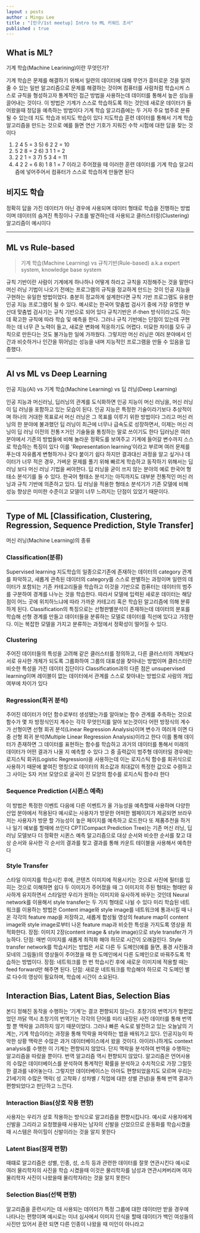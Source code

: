 ```yaml
---
layout : posts
author : Mingu Lee
title : "[민구/1st meetup] Intro to ML 키워드 조사"
published : true
---
```



## What is ML?
기계 학습(Machine Learining)이란 무엇인가?

기계 학습은 문제를 해결하기 위해서 일련의 데이터에 대해 무언가 흥미로운 것을 알려줄 수 있는 일반 알고리즘으로 문제를 해결하는 것이며 컴퓨터를 사람처럼 학습시켜 스스로 규칙을 형성하고자 통계적인 접근 방법을 사용하는데 데이터를 통해서 높은 성능을 끌어내는 것이다.
이 방법은 기계가 스스로 학습하도록 하는 것인데 새로운 데이터가 들어왔을때 정답을 예측하는 방법이다
기계 학습 알고리즘에는 두 거자 주요 범주로 분류 될 수 있는데 지도 학습과 비지도 학습이 있다
지도학습 훈련 데이터를 통해서 기계 학습 알고리즘을 만드는 것으로 예를 들면 연산 기호가 지워진 수학 시험에 대한 답을 찾는 것이다
1) 2 4 5 = 3       5) 6 2 2 = 10
2) 5 2 8 = 2       6) 3 1 1 = 2
3) 2 2 1 = 3       7) 5 3 4 = 11
4) 4 2 2 = 6       8) 1 8 1 = 7
이라고 주어졌을 때 이러한 훈련 데이터를 기계 학습 알고리즘에 넣어주어서 컴퓨터가 스스로 학습하게 만들면 된다

## 비지도 학습
정확히 답을 가진 데이터가 아닌 경우에 사용되며 데이터 형태로 학습을 진행하는 방법이며
데이터의 숨겨진 특징이나 구조를 발견하는데 사용되고 클러스터링(Clustering)알고리즘이 예시이다

---
## ML vs Rule-based
> 기계 학습(Machine Learning) vs 규칙기반(Rule-based) a.k.a expert system, knowledge base system

규칙 기반이란 사람이 기계에게 하나하나 어떻게 하라고 규칙을 지정해주는 것을 말한다
머신 러닝 기법이 나오기 전에는 프로그램의 규칙을 정교하게 만드는 것이 인공 지능을 구현하는 유일한 방법이었다.
충분히 정교하게 설계한다면 규칙 기반 프로그램도 유용한 인공 지능 프로그램이 될 수 있다.
예시로는 한국어 맞춤법 검사기 중에 가장 유명한 부산대 맞춤법 검사기는 규칙 기반으로 되어 있다
규칙기반은 if-then 방식이라고도 하는데 확고한 규칙에 따라 학습 및 예측을 한다.
그러나 규칙 기반에는 단점이 있는데 구현하는 데 너무 큰 노력이 들고, 새로운 변화에 적응하기도 어렵다.
미묘한 차이를 모두 규칙으로 만든다는 것도 불가능한 일에 가까웠다.
그렇지만 머신 러닝은 여러 분야에서 인간과 비슷하거나 인간을 뛰어넘는 성능을 내며 지능적인 프로그램을 만들 수 있음을 입증했다.

---
## AI vs ML vs Deep Learning
인공 지능(AI) vs 기계 학습(Machine Learning) vs 딥 러닝(Deep Learning)

인공 지능과 머신러닝, 딥러닝의 관계를 도식화하면 인공 지능이 머신 러닝을, 머신 러닝이 딥 러닝을 포함하고 있는 모습이 된다.
인공 지능은 특정한 기술이라기보다 추상적이며 하나의 거대한 목표로서 머신 러닝은 그 목표를 이루기 위한 방법이다
그리고 머신 러닝의 한 분야에 불과했던 딥 러닝이 최근에 너무나 급속도로 성장하면서, 이제는 머신 러닝이 딥 러닝 이전의 전통ㅈ거인 기술들을 통칭하는 말로 쓰이기도 한다
딥러닝은 여러 분야에서 기존의 방법들에 비해 놀라운 정확도를 보여주고 기계에 들어갈 변수까지 스스로 학습하는 특징이 있다
이를 'Representation learning'이라고 부르며 여러 문제를 푸는데 자유롭게 변형하거나 갖다 붙이기 쉽다
하지만 결과대신 과정을 알고 싶거나 데이터가 너무 적은 경우, 가벼운 문제를 풀기 위해 빠르게 학습하고 동작하기 위해서는
딥러닝 보다 머신 러닝 기법을 써야한다.
딥 러닝을 굳이 쓰지 않는 분야의 예로 한국어 형태소 분석기를 들 수 있다.
한국어 형태소 분석기는 아직까지도 대부분 전통적인 머신 러닝과 규칙 기반에 의존하고 있다.
딥 러닝을 적용한 형태소 분석기가 기존 모델에 비해 성능 향상은 미미한 수준이고 모델이 너무 느려지는 단점이 있었기 때문이다.

---
## Type of ML [Classification, Clustering, Regression, Sequence Prediction, Style Transfer]
머신 러닝(Machine Learning)의 종류

### Classification(분류)
Supervised learning 지도학습의 일종으로기존에 존재하는 데이터의 category 관계를 파악하고,
새롭게 관측된 데이터의 category를 스스로 판별하는 과정이며 일련의 데이터가 포함되는 기존 카테고리들을 학습하고
이것을 기반으로 컴퓨터는 데이터의 범주를 구분하여 경계를 나누는 것을 학습한다.
따라서 모델에 입력된 새로운 데이터는 해당 점이 어느 곳에 위치하느냐에 따라 가까운 카테고리 혹은 학습된 알고리즘에 의해 분류하게 된다.
Classification의 특징으로는 선형판별분석이 존재하는데
데이터의 분포를 학습해 선형 경계를 만들고 데이터들을 분류하는 모델로 데이터를 직선에 있다고 가정한다.
이는 복잡한 모델을 가지고 분류하는 과정에서 정확성이 떨어질 수 있다.

### Clustering
주어진 데이터들의 특성을 고려해 같은 클러스터를 정의하고, 다른 클러스터의 개체보다
서로 유사한 개체가 되도록 그룹화하여 그룹의 대표성을 찾아내는 방법이며 클러스터란 비슷한 특성을 가진 데이터 집단이다
Classification과의 다른 점은 unsupervised learning이며 레이블이 없는 데이터에서 관계를 스스로 찾아내는 방법으로
사람의 개입 여부에 차이가 있다

### Regression(회귀 분석)
주어진 데이터가 어던 함수로부터 생성됐는가를 알아보는 함수 관계를 추측하는 것으로
함수가 몇 차 방정식인지 계수는 각각 무엇인지를 알아 보는것이다
어떤 방정식의 계수가 선형이면 선형 회귀 분석(Linear Regression Analysis)이며
변수가 여러개 이면 다중 선형 회귀 분석(Multiple Linear Regression Analysis)이라고 한다
이를 통해 데이터가 존재하면 그 데이터를 표현하는 함수를 학습하고 과거의 데이터를 통해서
미래의 데이터가 어떤 결과가 나올 지 예측할 수 있다
그 중 출력값이 범주형 데이터일 경우에는 로지스틱 회귀(Logistic Regression)을 사용하는데
이는 로지스틱 함수를 회귀식으로 사용하기 때문에 붙여진 명칭으로
데이터의 최소값과 최대값이 특정한 값으로 수렴하고 그 사이는 S자 커브 모양으로 굴곡이 진 모양의 함수를 로지스틱 함수라 한다

### Sequence Prediction (시퀸스 예측)
이 방법은 특정한 이벤트 다음에 다른 이벤트가 올 가능성을 예측할때 사용하며 다양한 산업 분야에서 적용된다
예시로는 사용자가 방문한 어떠한 웹페이지가 제공되면 브라우저는 사용자가 방문 할 가능성이 높은 페이지를 예측하고 로드한다
또 제품추천을 하거나 일기 예보를 할때에 쓰인다
CPT(Compact Prediction Tree)는 기존 머신 러닝, 딥러닝 모델보다 더 정확한 시퀸스 예측 알고리즘으로
대상 순서와 비슷한 순서를 찾고 대상 순서와 유사한 각 순서의 결과를 찾고 결과를 통해 카운트 테이블을 사용해서 예측한다

### Style Transfer
스타일 이미지를 학습시킨 후에, 콘텐츠 이미지에 적용시키는 것으로 사진에 필터를 입히는 것으로 이해하면 쉽다
두 이미지가 주어졌을 때 그 이미지의 주된 형태는 형태만 유사하게 유지하면서 스타일만 우리가 원하는 이미지와 유사하게 바꾸는 것인데
Neural network를 이용해서 style transfer는 두 가지 형태로 나뉠 수 있다
미리 학습된 네트워크를 이용하는 방법은 Content image와 style image를 네트워크에 통과시킬 때 나온 각각의 feature map을 저장하고,
새롭게 합성될 영상의 feature map이 content image와 style image로부터 나온 feature map과 비슷한 특성을 가지도록 영상을 최적화한다.
장점: 이미지 2장(content image & style image)으로 style transfer가 가능하다.
단점: 매번 이미지를 새롭게 최적화 해야 하므로 시간이 오래걸린다.
Style transfer network를 학습시키는 방법은 서로 다른 두 도메인(예를 들면, 풍경 사진들과 모네의 그림들)의 영상들이 주어졌을 때
한 도메인에서 다른 도메인으로 바꿔주도록 학습하는 방법이다.
장점: 네트워크를 한 번 학습시킨 후에 새로운 이미지에 적용할 때는 feed forward만 해주면 된다.
단점: 새로운 네트워크를 학습해야 하므로 각 도메인 별로 다수의 영상이 필요하며, 학습에 시간이 소요된다.

## Interaction Bias, Latent Bias, Selection Bias
본디 정해진 동작을 수행하는 ‘기계’는 결코 편향되지 않는다.
초창기의 번역기가 형편없었던 까닭 역시 초창기의 번역기는 각각의 단어를 미리 내장된 사전 데이터를 통해 번역할 뿐 맥락을 고려하지 않기 때문이었다.
그러나 빠른 속도로 발전하고 있는 오늘날의 기계는, 기계 학습이라는 과정을 통해 막락을 파악하는 법을 배워가고 있다.
인공지능이 파악한 상황 맥락은 수많은 과거 데이터베이스에서 왔을 것이다.
아이러니하게도 context analysis를 수행한 이 기계는 편향되지 않았다.
단지 맥락을 분석하여 번역을 수행하는 알고리즘을 따랐을 뿐이다. 번역 알고리즘 역시 편향되지 않았다.
알고리즘은 언어사용의 수많은 데이터베이스를 분석하여 통계적인 확률을 분석하고 수치적으로 가장 그럴듯한 결과를 내어놓는다.
그렇지만 데이터베이스는 아마도 편향되었을지도 모르며 우리는 21세기의 수많은 맥락( 성 고착화 / 성차별 / 직업에 대한 성별 관념)을 통해
번역 결과가 편향되었다고 판단하고 느낀다.

### Interaction Bias(상호 작용 편향)
사용자는 우리가 상호 작용하는 방식으로 알고리즘을 편향시킵니다.
예시로 사용자에게 신발을 그리라고 요청했을때
사용자는 남자의 신발을 신었으므로 운동화를 학습시켰을때
시스템은 하이힐이 신발이라는 것을 알지 못한다

### Latent Bias(잠재 편향)
때떄로 알고리즘은 성별, 인종, 성, 소득 등과 관련한 데이터를 잘못 연관시킨다
예시로 여러 물리학자의 사진을 학습 시켰을때 이것은 물리학자를 남성과 연관시켜버리며
여자 물리학자 사진이 나왔을때 물리학자라는 것을 알지 못한다

### Selection Bias(선택 편향)
알고리즘을 훈련시키는 데 사용되는 데이터가 특정 그룹에 대한 데이터만 받을 경우에 나타나는 편향이며
예시로는 미녀 심사에서 이미지 인식을 할때 데이터가 백인 여성들의 사진만 있어서 훈련 되면
다른 인종이 나왔을 때 미인이 아니라고 